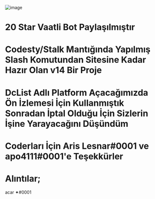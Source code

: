 ![image](https://user-images.githubusercontent.com/97904458/221271293-be8b6f9e-b10a-41a5-8e9a-38a3a8b512b5.png)


# 20 Star Vaatli Bot Paylaşılmıştır

# Codesty/Stalk Mantığında Yapılmış Slash Komutundan Sitesine Kadar Hazır Olan v14 Bir Proje

# DcList Adlı Platform Açacağımızda Ön İzlemesi İçin Kullanmıştık Sonradan İptal Olduğu İçin Sizlerin İşine Yarayacağını Düşündüm

# Coderları İçin Aris Lesnar#0001 ve apo4111#0001'e Teşekkürler
# Alıntılar;
acar ✦#0001
